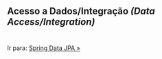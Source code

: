 ## Acesso a Dados/Integração _(Data Access/Integration)_
#



Ir para: [Spring Data JPA »](/content/EcossistemaSpring/3-CoreContainer/SpringBoot.md)